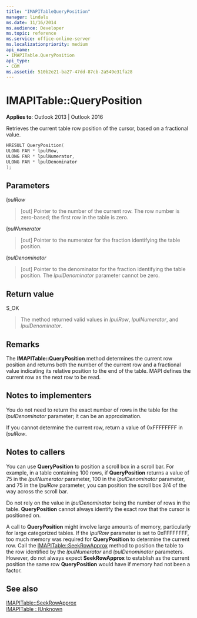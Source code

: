 ```yaml
---
title: "IMAPITableQueryPosition" 
manager: lindalu
ms.date: 11/16/2014
ms.audience: Developer
ms.topic: reference
ms.service: office-online-server
ms.localizationpriority: medium
api_name:
- IMAPITable.QueryPosition
api_type:
- COM
ms.assetid: 510b2e21-ba27-47dd-87cb-2a549e31fa28
---
```


# IMAPITable::QueryPosition

**Applies to**: Outlook 2013 | Outlook 2016
 
Retrieves the current table row position of the cursor, based on a fractional value.
 
```cpp
HRESULT QueryPosition(
ULONG FAR * lpulRow,
ULONG FAR * lpulNumerator,
ULONG FAR * lpulDenominator
);
```

## Parameters

 _lpulRow_
 
> [out] Pointer to the number of the current row. The row number is zero-based; the first row in the table is zero.

 _lpulNumerator_
 
> [out] Pointer to the numerator for the fraction identifying the table position.

 _lpulDenominator_
 
> [out] Pointer to the denominator for the fraction identifying the table position. The _lpulDenominator_ parameter cannot be zero.

## Return value

S_OK

> The method returned valid values in _lpulRow_, _lpulNumerator_, and _lpulDenominator_.

## Remarks

The **IMAPITable::QueryPosition** method determines the current row position and returns both the number of the current row and a fractional value indicating its relative position to the end of the table. MAPI defines the current row as the next row to be read.
 
## Notes to implementers

You do not need to return the exact number of rows in the table for the _lpulDenominator_ parameter; it can be an approximation.
 
If you cannot determine the current row, return a value of 0xFFFFFFFF in _lpulRow_.
 
## Notes to callers

You can use **QueryPosition** to position a scroll box in a scroll bar. For example, in a table containing 100 rows, if **QueryPosition** returns a value of 75 in the _lpulNumerator_ parameter, 100 in the _lpulDenominator_ parameter, and 75 in the _lpulRow_ parameter, you can position the scroll box 3/4 of the way across the scroll bar.
 
Do not rely on the value in _lpulDenominator_ being the number of rows in the table. **QueryPosition** cannot always identify the exact row that the cursor is positioned on.
 
A call to **QueryPosition** might involve large amounts of memory, particularly for large categorized tables. If the _lpulRow_ parameter is set to 0xFFFFFFFF, too much memory was required for **QueryPosition** to determine the current row. Call the [IMAPITable::SeekRowApprox](imapitable-seekrowapprox.md) method to position the table to the row identified by the _lpulNumerator_ and _lpulDenominator_ parameters. However, do not always expect **SeekRowApprox** to establish as the current position the same row **QueryPosition** would have if memory had not been a factor.
 
## See also

[IMAPITable::SeekRowApprox](imapitable-seekrowapprox.md)  
[IMAPITable : IUnknown](imapitableiunknown.md)
